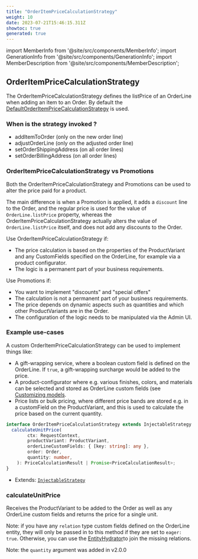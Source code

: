 ```yaml
---
title: "OrderItemPriceCalculationStrategy"
weight: 10
date: 2023-07-21T15:46:15.311Z
showtoc: true
generated: true
---
```

<!-- This file was generated from the Vendure source. Do not modify. Instead, re-run the "docs:build" script -->
import MemberInfo from '@site/src/components/MemberInfo';
import GenerationInfo from '@site/src/components/GenerationInfo';
import MemberDescription from '@site/src/components/MemberDescription';


## OrderItemPriceCalculationStrategy

<GenerationInfo sourceFile="packages/core/src/config/order/order-item-price-calculation-strategy.ts" sourceLine="53" packageName="@vendure/core" />

The OrderItemPriceCalculationStrategy defines the listPrice of an OrderLine when adding an item to an Order. By default the
<a href='/reference/typescript-api/orders/default-order-item-price-calculation-strategy#defaultorderitempricecalculationstrategy'>DefaultOrderItemPriceCalculationStrategy</a> is used.

### When is the strategy invoked ?
* addItemToOrder (only on the new order line)
* adjustOrderLine  (only on the adjusted order line)
* setOrderShippingAddress (on all order lines)
* setOrderBillingAddress (on all order lines)

### OrderItemPriceCalculationStrategy vs Promotions
Both the OrderItemPriceCalculationStrategy and Promotions can be used to alter the price paid for a product.

The main difference is when a Promotion is applied, it adds a `discount` line to the Order, and the regular
price is used for the value of `OrderLine.listPrice` property, whereas
the OrderItemPriceCalculationStrategy actually alters the value of `OrderLine.listPrice` itself, and does not
add any discounts to the Order.

Use OrderItemPriceCalculationStrategy if:

* The price calculation is based on the properties of the ProductVariant and any CustomFields
  specified on the OrderLine, for example via a product configurator.
* The logic is a permanent part of your business requirements.

Use Promotions if:

* You want to implement "discounts" and "special offers"
* The calculation is not a permanent part of your business requirements.
* The price depends on dynamic aspects such as quantities and which other
  ProductVariants are in the Order.
* The configuration of the logic needs to be manipulated via the Admin UI.

### Example use-cases

A custom OrderItemPriceCalculationStrategy can be used to implement things like:

* A gift-wrapping service, where a boolean custom field is defined on the OrderLine. If `true`,
  a gift-wrapping surcharge would be added to the price.
* A product-configurator where e.g. various finishes, colors, and materials can be selected and stored
  as OrderLine custom fields (see [Customizing models](/guides/developer-guide/customizing-models/#configurable-order-products).
* Price lists or bulk pricing, where different price bands are stored e.g. in a customField on the ProductVariant, and this
  is used to calculate the price based on the current quantity.

```ts title="Signature"
interface OrderItemPriceCalculationStrategy extends InjectableStrategy {
  calculateUnitPrice(
        ctx: RequestContext,
        productVariant: ProductVariant,
        orderLineCustomFields: { [key: string]: any },
        order: Order,
        quantity: number,
    ): PriceCalculationResult | Promise<PriceCalculationResult>;
}
```
* Extends: <code><a href='/reference/typescript-api/common/injectable-strategy#injectablestrategy'>InjectableStrategy</a></code>



<div className="members-wrapper">

### calculateUnitPrice

<MemberInfo kind="method" type="(ctx: <a href='/reference/typescript-api/request/request-context#requestcontext'>RequestContext</a>, productVariant: <a href='/reference/typescript-api/entities/product-variant#productvariant'>ProductVariant</a>, orderLineCustomFields: { [key: string]: any }, order: <a href='/reference/typescript-api/entities/order#order'>Order</a>, quantity: number) => <a href='/reference/typescript-api/common/price-calculation-result#pricecalculationresult'>PriceCalculationResult</a> | Promise&#60;<a href='/reference/typescript-api/common/price-calculation-result#pricecalculationresult'>PriceCalculationResult</a>&#62;"   />

Receives the ProductVariant to be added to the Order as well as any OrderLine custom fields and returns
the price for a single unit.

Note: if you have any `relation` type custom fields defined on the OrderLine entity, they will only be
passed in to this method if they are set to `eager: true`. Otherwise, you can use the <a href='/reference/typescript-api/data-access/entity-hydrator#entityhydrator'>EntityHydrator</a>to join the missing relations.

Note: the `quantity` argument was added in v2.0.0


</div>
